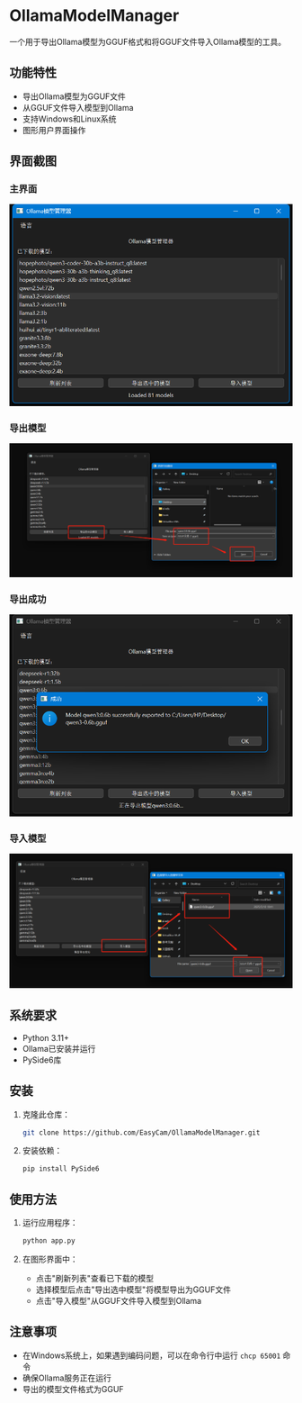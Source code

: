 # OllamaModelManager

一个用于导出Ollama模型为GGUF格式和将GGUF文件导入Ollama模型的工具。

## 功能特性

- 导出Ollama模型为GGUF文件
- 从GGUF文件导入模型到Ollama
- 支持Windows和Linux系统
- 图形用户界面操作

## 界面截图

### 主界面
![主界面](images/0-start.png)

### 导出模型
![导出模型](images/1-export.png)

### 导出成功
![导出成功](images/2-sucess.png)

### 导入模型
![导入模型](images/3-import.png)

## 系统要求

- Python 3.11+
- Ollama已安装并运行
- PySide6库

## 安装

1. 克隆此仓库：
   ```bash
   git clone https://github.com/EasyCam/OllamaModelManager.git
   ```

2. 安装依赖：
   ```bash
   pip install PySide6
   ```

## 使用方法

1. 运行应用程序：
   ```bash
   python app.py
   ```

2. 在图形界面中：
   - 点击"刷新列表"查看已下载的模型
   - 选择模型后点击"导出选中模型"将模型导出为GGUF文件
   - 点击"导入模型"从GGUF文件导入模型到Ollama

## 注意事项

- 在Windows系统上，如果遇到编码问题，可以在命令行中运行 `chcp 65001` 命令
- 确保Ollama服务正在运行
- 导出的模型文件格式为GGUF
